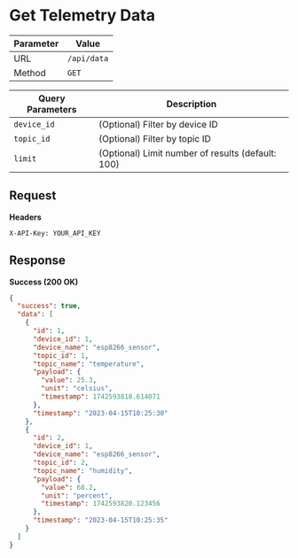 # Get Telemetry Data

| Parameter | Value |
|-----------|-------|
| URL | `/api/data` |
| Method | `GET` |

| Query Parameters | Description |
|-----------------|-------------|
| `device_id` | (Optional) Filter by device ID |
| `topic_id` | (Optional) Filter by topic ID |
| `limit` | (Optional) Limit number of results (default: 100) |

## Request

**Headers**
```
X-API-Key: YOUR_API_KEY
```

## Response

**Success (200 OK)**
```json
{
  "success": true,
  "data": [
    {
      "id": 1,
      "device_id": 1,
      "device_name": "esp8266_sensor",
      "topic_id": 1,
      "topic_name": "temperature",
      "payload": {
        "value": 25.3,
        "unit": "celsius",
        "timestamp": 1742593818.614071
      },
      "timestamp": "2023-04-15T10:25:30"
    },
    {
      "id": 2,
      "device_id": 1,
      "device_name": "esp8266_sensor",
      "topic_id": 2,
      "topic_name": "humidity",
      "payload": {
        "value": 68.2,
        "unit": "percent",
        "timestamp": 1742593820.123456
      },
      "timestamp": "2023-04-15T10:25:35"
    }
  ]
}
```
